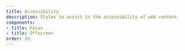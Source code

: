 ```yaml
---
title: Accessibility
description: Styles to assist in the accessibility of web content.
components:
- title: Focus
- title: Offscreen
order: 33
---
```


